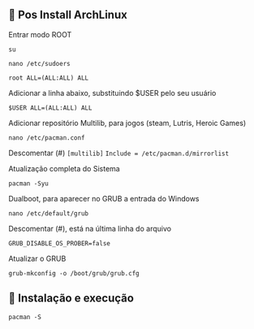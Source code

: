 ## 🚀 Pos Install ArchLinux

Entrar modo ROOT

    su

    nano /etc/sudoers

`root ALL=(ALL:ALL) ALL`

Adicionar a linha abaixo, substituindo $USER pelo seu usuário

`$USER ALL=(ALL:ALL) ALL`

Adicionar repositório Multilib, para jogos (steam, Lutris, Heroic Games)
    
    nano /etc/pacman.conf

Descomentar (#) 
`[multilib]`
`Include = /etc/pacman.d/mirrorlist`

Atualização completa do Sistema

    pacman -Syu

Dualboot, para aparecer no GRUB a entrada do Windows
    
    nano /etc/default/grub

Descomentar (#), está na última linha do arquivo

`GRUB_DISABLE_OS_PROBER=false`

Atualizar o GRUB

    grub-mkconfig -o /boot/grub/grub.cfg

## 🚀 Instalação e execução

    pacman -S
